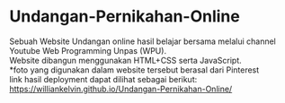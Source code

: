 # Undangan-Pernikahan-Online
Sebuah Website Undangan online hasil belajar bersama melalui channel Youtube Web Programming Unpas (WPU). <br />
Website dibangun menggunakan HTML+CSS serta JavaScript. <br />
*foto yang digunakan dalam website tersebut berasal dari Pinterest <br />
link hasil deployment dapat dilihat sebagai berikut: <br />
https://williankelvin.github.io/Undangan-Pernikahan-Online/

